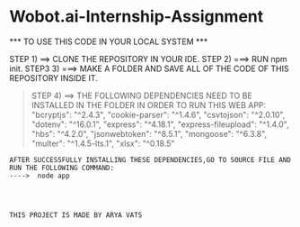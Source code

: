 # Wobot.ai-Internship-Assignment

*** TO USE THIS CODE IN YOUR LOCAL SYSTEM ***


STEP  1) ==> CLONE THE REPOSITORY IN YOUR IDE.
STEP 2) ===> RUN npm init.
STEP3 3) ===> MAKE A FOLDER AND SAVE ALL OF THE CODE OF THIS REPOSITORY INSIDE IT.
> STEP  4) ==> THE FOLLOWING DEPENDENCIES NEED TO BE INSTALLED IN THE FOLDER IN ORDER TO RUN THIS WEB APP:
  "bcryptjs": "^2.4.3",
    "cookie-parser": "^1.4.6",
    "csvtojson": "^2.0.10",
    "dotenv": "^16.0.1",
    "express": "^4.18.1",
    "express-fileupload": "^1.4.0",
    "hbs": "^4.2.0",
    "jsonwebtoken": "^8.5.1",
    "mongoose": "^6.3.8",
     "multer": "^1.4.5-lts.1",
    "xlsx": "^0.18.5"
    
    
    AFTER SUCCESSFULLY INSTALLING THESE DEPENDENCIES,GO TO SOURCE FILE AND RUN THE FOLLOWING COMMAND:
    ---->  node app
    
    
    
    
    THIS PROJECT IS MADE BY ARYA VATS
